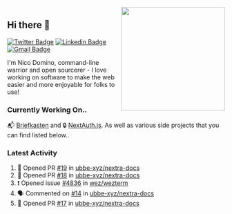<img align="right" src="https://user-images.githubusercontent.com/7415984/172472491-91b16eac-fa22-4ecf-92df-d687139fd1f9.gif" width="240" />

## Hi there 👋

[![Twitter Badge](https://img.shields.io/badge/-@ndom91-1ca0f1?style=flat-square&labelColor=1ca0f1&logo=twitter&logoColor=white&link=https://twitter.com/ndom91)](https://twitter.com/ndom91) [![Linkedin Badge](https://img.shields.io/badge/-ndom91-blue?style=flat-square&logo=Linkedin&logoColor=white&link=https://www.linkedin.com/in/ndom91/)](https://www.linkedin.com/in/ndom91/) [![Gmail Badge](https://img.shields.io/badge/-yo@ndo.dev-c14438?style=flat-square&logo=mail.ru&logoColor=white&link=mailto:yo@ndo.dev)](mailto:yo@ndo.dev)

I'm Nico Domino, command-line warrior and open sourcerer - I love working on software to make the web easier and more enjoyable for folks to use! 

### Currently Working On..

📬 [Briefkasten](https://briefkastenhq.com) and 🔒 [NextAuth.js](https://github.com/nextauthjs/next-auth). As well as various side projects that you can find listed below..

<!--START_SECTION_PROFILE_VIEWS:readme-info-->
<!--END_SECTION_PROFILE_VIEWS:readme-info-->

<!--START_SECTION_DAILY_COMMIT:readme-info-->
<!--END_SECTION_DAILY_COMMIT:readme-info-->

<!--START_SECTION_WEEKLY_COMMIT:readme-info-->
<!--END_SECTION_WEEKLY_COMMIT:readme-info-->

### Latest Activity

<!--START_SECTION:activity-->
1. 💪 Opened PR [#19](https://github.com/ubbe-xyz/nextra-docs/pull/19) in [ubbe-xyz/nextra-docs](https://github.com/ubbe-xyz/nextra-docs)
2. 💪 Opened PR [#18](https://github.com/ubbe-xyz/nextra-docs/pull/18) in [ubbe-xyz/nextra-docs](https://github.com/ubbe-xyz/nextra-docs)
3. ❗ Opened issue [#4836](https://github.com/wez/wezterm/issues/4836) in [wez/wezterm](https://github.com/wez/wezterm)
4. 🗣 Commented on [#14](https://github.com/ubbe-xyz/nextra-docs/pull/14#issuecomment-1903871230) in [ubbe-xyz/nextra-docs](https://github.com/ubbe-xyz/nextra-docs)
5. 💪 Opened PR [#17](https://github.com/ubbe-xyz/nextra-docs/pull/17) in [ubbe-xyz/nextra-docs](https://github.com/ubbe-xyz/nextra-docs)
<!--END_SECTION:activity-->
